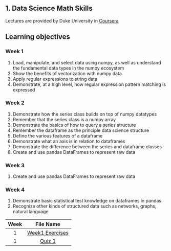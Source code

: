 ## 1. Data Science Math Skills
Lectures are provided by Duke University in [Coursera](https://www.coursera.org/learn/datasciencemathskills/)

## Learning objectives
### Week 1
1. Load, manipulate, and select data using numpy, as well as understand the fundamental data types in the numpy ecosystem
2. Show the benefits of vectorization with numpy data
3. Apply regular expressions to string data
4. Demonstrate, at a high level, how regular expression pattern matching is expressed

### Week 2
1. Demonstrate how the series class builds on top of numpy datatypes
2. Remember that the series class is a numpy array
3. Demonstrate the basics of how to query a series structure
4. Remember the dataframe as the principle data science structure
5. Define the various features of a dataframe
6. Demonstrate what an axis is in relation to dataframes
7. Demonstrate the difference between the series and dataframe classes
8. Create and use pandas DataFrames to represent raw data

### Week 3
1. Create and use pandas DataFrames to represent raw data

### Week 4
1. Demonstrate basic statistical test knowledge on dataframes in pandas
2. Recognize other kinds of structured data such as networks, graphs, natural language

| Week | File Name | 
|:---:|:---:|
|1|[Week1 Exercises]()|
|1|[Quiz 1]()|